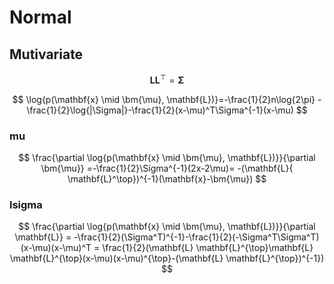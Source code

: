# Normal

## Mutivariate

$$\mathbf{L} \mathbf{L}^{ \top} = \bm{\Sigma}$$

$$
\log{p(\mathbf{x} \mid \bm{\mu}, \mathbf{L})}=-\frac{1}{2}n\log{2\pi} -\frac{1}{2}\log{|\Sigma|}-\frac{1}{2}(x-\mu)^T\Sigma^{-1}(x-\mu)
$$

### mu

$$
\frac{\partial \log{p(\mathbf{x} \mid \bm{\mu}, \mathbf{L})}}{\partial \bm{\mu}}
=-\frac{1}{2}\Sigma^{-1}(2x-2\mu)= -(\mathbf{L}{ \mathbf{L}^\top})^{-1}(\mathbf{x}-\bm{\mu})
$$

### lsigma

$$
\frac{\partial \log{p(\mathbf{x} \mid \bm{\mu}, \mathbf{L})}}{\partial \mathbf{L}}
= -\frac{1}{2}(\Sigma^T)^{-1}-\frac{1}{2}(-\Sigma^T\Sigma^T)(x-\mu)(x-\mu)^T
= \frac{1}{2}(\mathbf{L} \mathbf{L}^{\top}\mathbf{L} \mathbf{L}^{\top}(x-\mu)(x-\mu)^{\top}-(\mathbf{L} \mathbf{L}^{\top})^{-1})
$$
